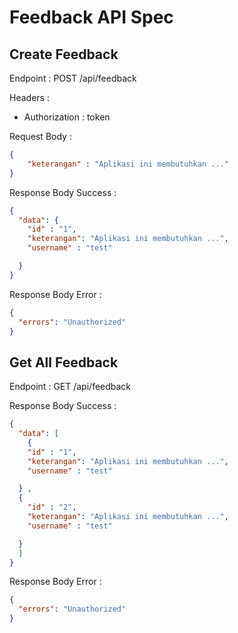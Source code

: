 # Feedback API Spec

## Create Feedback
Endpoint : POST /api/feedback

Headers :

- Authorization : token

Request Body :

```json
{
    "keterangan" : "Aplikasi ini membutuhkan ..."
}
```

Response Body Success :

```json
{
  "data": {
    "id" : "1",
    "keterangan": "Aplikasi ini membutuhkan ...",
    "username" : "test"

  }
}
```

Response Body Error :

```json
{
  "errors": "Unauthorized"
}
```
## Get All Feedback

Endpoint : GET /api/feedback

Response Body Success :

```json
{
  "data": [
    {
    "id" : "1",
    "keterangan": "Aplikasi ini membutuhkan ...",
    "username" : "test"

  } , 
  {
    "id" : "2",
    "keterangan": "Aplikasi ini membutuhkan ...",
    "username" : "test"

  }
  ]
}
```

Response Body Error :

```json
{
  "errors": "Unauthorized"
}
```